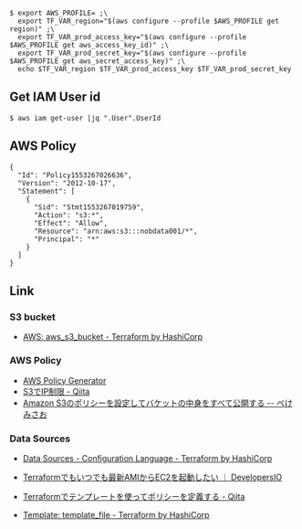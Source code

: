 
```
$ export AWS_PROFILE= ;\
  export TF_VAR_region="$(aws configure --profile $AWS_PROFILE get region)" ;\
  export TF_VAR_prod_access_key="$(aws configure --profile $AWS_PROFILE get aws_access_key_id)" ;\
  export TF_VAR_prod_secret_key="$(aws configure --profile $AWS_PROFILE get aws_secret_access_key)" ;\
  echo $TF_VAR_region $TF_VAR_prod_access_key $TF_VAR_prod_secret_key
```


## Get IAM User id
```
$ aws iam get-user |jq ".User".UserId
```

## AWS Policy

```
{
  "Id": "Policy1553267026636",
  "Version": "2012-10-17",
  "Statement": [
    {
      "Sid": "Stmt1553267019759",
      "Action": "s3:*",
      "Effect": "Allow",
      "Resource": "arn:aws:s3:::nobdata001/*",
      "Principal": "*"
    }
  ]
}
```


## Link

### S3 bucket

- [AWS: aws\_s3\_bucket \- Terraform by HashiCorp](https://www.terraform.io/docs/providers/aws/r/s3_bucket.html)

### AWS Policy

- [AWS Policy Generator](https://awspolicygen.s3.amazonaws.com/policygen.html)
- [S3でIP制限 \- Qiita](https://qiita.com/you_matz/items/b3885891e576f5604323)
- [Amazon S3のポリシーを設定してバケットの中身をすべて公開する \-\- ぺけみさお](https://www.xmisao.com/2013/02/03/s3-bucket-policy.html)

### Data Sources

- [Data Sources \- Configuration Language \- Terraform by HashiCorp](https://www.terraform.io/docs/configuration/data-sources.html)
- [Terraformでもいつでも最新AMIからEC2を起動したい ｜ DevelopersIO](https://dev.classmethod.jp/cloud/aws/launch-ec2-from-latest-ami-by-terraform/)
- [Terraformでテンプレートを使ってポリシーを定義する \- Qiita](https://qiita.com/ringo/items/9e05df9da984fdc059f3)

- [Template: template\_file \- Terraform by HashiCorp](https://www.terraform.io/docs/providers/template/d/file.html#)

